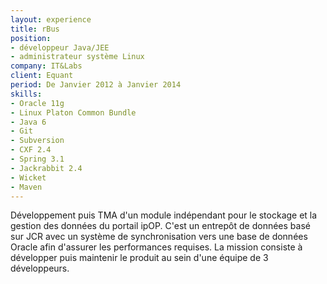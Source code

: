 ```yaml
---
layout: experience
title: rBus
position:
- développeur Java/JEE
- administrateur système Linux
company: IT&Labs
client: Equant
period: De Janvier 2012 à Janvier 2014
skills:
- Oracle 11g
- Linux Platon Common Bundle
- Java 6
- Git
- Subversion
- CXF 2.4
- Spring 3.1
- Jackrabbit 2.4
- Wicket
- Maven
---
```

Développement puis TMA d'un module indépendant pour le stockage et la gestion des données du portail ipOP. C'est un entrepôt de données basé sur JCR avec un système de synchronisation vers une base de données Oracle afin d'assurer les performances requises. 
La mission consiste à développer puis maintenir le produit au sein d'une équipe de 3 développeurs.
